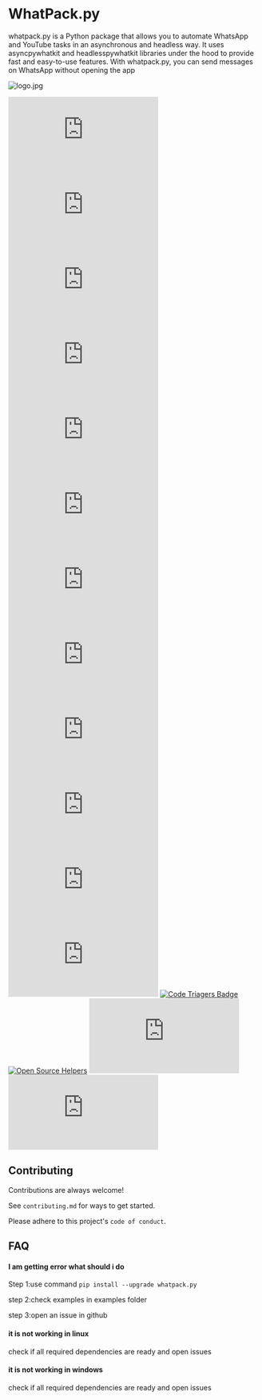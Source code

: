 
# WhatPack.py

whatpack.py is a Python package that allows you to automate WhatsApp and YouTube tasks in an asynchronous and headless way. It uses asyncpywhatkit and headlesspywhatkit libraries under the hood to provide fast and easy-to-use features. With whatpack.py, you can send messages on WhatsApp without opening the app


![logo.jpg](logo.jpg)



[![Apache License](https://badgen.net/github/license/SigireddyBalasai/whatpack.py)](https://github.com/SigireddyBalasai/whatpack.py/blob/main/LICENSE)
[![Watchers](https://badgen.net/github/watchers/SigireddyBalasai/whatPack.py)](https://github.com/SigireddyBalasai/whatpack.py/watchers)
[![Stars](https://badgen.net/github/stars/SigireddyBalasai/whatPack.py)](https://github.com/SigireddyBalasai/WhatPack.py/stargazers)
[![Forks](https://badgen.net/github/forks/SigireddyBalasai/whatPack.py)](http://github.com/SigireddyBalasai/whatpack.py/network/members)
[![Tags](https://badgen.net/github/tags/SigireddyBalasai/whatPack.py)](http://github.com/SigireddyBalasai/whatpack.py/tags)
[![Open Issues](https://badgen.net/github/open-issues/SigireddyBalasai/whatPack.py)](https://github.com/SigireddyBalasai/whatpack.py/issues)
[![Closed Issues](https://badgen.net/github/closed-issues/SigireddyBalasai/whatPack.py)](https://github.com/SigireddyBalasai/whatpack.py/issues?q=is%3Aissue+is%3Aclosed)
[![Open PRs](https://badgen.net/github/open-prs/SigireddyBalasai/whatPack.py)](https://github.com/SigireddyBalasai/whatpack.py/pulls)
[![Closed PRs](https://badgen.net/github/closed-prs/SigireddyBalasai/whatPack.py)](https://github.com/SigireddyBalasai/whatpack.py/pulls?q=is%3Apr+is%3Aclosed)
[![Merged PRs](https://badgen.net/github/merged-prs/SigireddyBalasai/whatPack.py)](https://github.com/SigireddyBalasai/whatpack.py/pulls?q=is%3Apr+is%3Amerged)
[![Contributors](https://badgen.net/github/contributors/SigireddyBalasai/whatPack.py)](https://github.com/SigireddyBalasai/whatpack.py/graphs/contributors)
[![Dependabot](https://badgen.net/github/dependabot/SigireddyBalasai/whatPack.py)](https://badgen.net/github/dependabot/SigireddyBalasai/whatPack.py)
[![Code Triagers Badge](https://www.codetriage.com/sigireddybalasai/whatpack.py/badges/users.svg)](https://www.codetriage.com/sigireddybalasai/whatpack.py)
[![Open Source Helpers](https://www.codetriage.com/sigireddybalasai/whatpack.py/badges/users.svg)](https://www.codetriage.com/sigireddybalasai/whatpack.py)
[![Package Dependents](https://badgen.net/github/dependents-pkg/SigireddyBalasai/WhatPack.py)](https://github.com/SigireddyBalasai/whatpack.py/network/dependents)
[![Package Dependencies](https://badgen.net/github/dependents-pkg/SigireddyBalasai/WhatPack.py)](https://github.com/SigireddyBalasai/whatpack.py/network/dependents)


## Contributing

Contributions are always welcome!

See `contributing.md` for ways to get started.

Please adhere to this project's `code of conduct`.


## FAQ

#### I am getting error what should i do

Step 1:use command `pip install --upgrade whatpack.py`

step 2:check examples in examples folder

step 3:open an issue in github

#### it is not working in linux

check if all required dependencies are ready
and open issues 

#### it is not working in windows

check if all required dependencies are ready
and open issues


